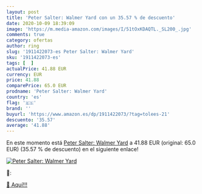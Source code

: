 ```yaml
---
layout: post
title: 'Peter Salter: Walmer Yard con un 35.57 % de descuento'
date: 2020-10-09 18:39:09
image: 'https://m.media-amazon.com/images/I/51tOxKDAQTL._SL200_.jpg'
comments: true
category: ofertas
author: ring
slug: '1911422073-es Peter Salter: Walmer Yard'
sku: '1911422073-es'
tags: [  ]
actualPrice: 41.88 EUR
currency: EUR
price: 41.88
comparePrice: 65.0 EUR
prodname: 'Peter Salter: Walmer Yard'
country: 'es'
flag: '🇪🇸'
brand: ''
buyurl: 'https://www.amazon.es/dp/1911422073/?tag=tolees-21'
descuento: '35.57'
average: '41.88'
---
```


En este momento está [Peter Salter: Walmer Yard](https://www.amazon.es/dp/1911422073/?tag=tolees-21) a 41.88 EUR (original: 65.0 EUR) (35.57 %  de descuento) en el siguiente enlace!

[![Peter Salter: Walmer Yard](https://m.media-amazon.com/images/I/51tOxKDAQTL._SL200_.jpg)](https://www.amazon.es/dp/1911422073/?tag=tolees-21)

🔎:


[🛒 Aquí!!!](https://www.amazon.es/dp/1911422073/?tag=tolees-21)
